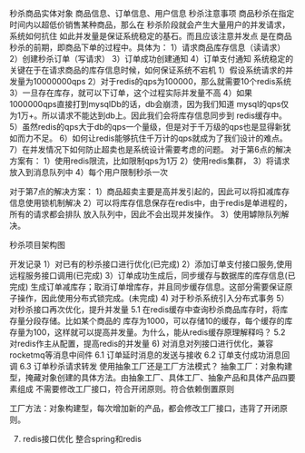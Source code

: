 秒杀商品实体对象
商品信息、订单信息、用户信息
秒杀注意事项
商品秒杀在指定时间内以超低价销售某种商品，那么在
秒杀阶段就会产生大量用户的并发请求，系统如何抗住
如此并发量是保证系统稳定的基石。而且应该注意并发点
是在商品秒杀的前期，即商品下单的过程中。具体为：
1）请求商品库存信息（读请求）
2）创建秒杀订单（写请求）
3）订单成功创建通知
4）订单支付通知
系统稳定的关键在于在请求商品的库存信息时候，如何保证系统不宕机
1）假设系统请求的并发量为10000000qps
2）对于redis的qps为100000，那么就需要10个redis系统
3）一旦存在库存，就可以下订单，这个过程实际并发量不高
4）如果1000000qps直接打到mysqlDb的话，db会崩溃，因为我们知道
mysql的qps仅为1万+。所以请求不能达到db上。因此我们会将库存信息同步到
redis缓存中。
5）虽然redis的qps大于db的qps一个量级，但是对于千万级的qps也是显得新犹如而力不足。
6）如何让redis能够抗住千万计的qps就成为了我们设计的难点。
7）在并发情况下如何防止超卖也是系统设计需要考虑的问题。
对于第6点的解决方案有：
1）使用redis限流，比如限制qps为1万
2）使用redis集群，
3）将请求放入到消息队列中
4）每个用户限制秒杀一次

对于第7点的解决方案：
1）商品超卖主要是高并发引起的，因此可以将扣减库存信息使用锁机制解决
2）可以将库存信息保存在redis中，由于redis是单进程的，所有的请求都会排队
放入队列中，因此不会出现并发操作。
3）使用罅隙队列解决。


秒杀项目架构图




开发记录
1）对已有的秒杀接口进行优化(已完成)
2）添加订单支付接口服务,使用远程服务接口调用(已完成)
3）订单成功生成后，同步缓存与数据库的库存信息(已完成)
生成订单减库存；取消订单增库存，并且同步缓存信息。这部分需要保证原子操作，因此使用分布式锁完成。(未完成)
4) 对于秒杀系统引入分布式事务
5）对秒杀接口再次优化，提升并发量
5.1 在redis缓存中查询秒杀商品库存时，将库存量分段存储。比如某个商品的
库存为1000，可以存储10的缓存，每个缓存的库存量为100，这样就可以提高并发量。为什么，能从redis缓存原理解释吗？
5.2 对redis作主从配置，提高redis的并发量
6) 对消息对列接口进行优化，兼容rocketmq等消息中间件
6.1 订单延时消息的发送与接收
6.2 订单支付成功消息回调
6.3 订单秒杀请求转发
使用抽象工厂还是工厂方法模式？
抽象工厂：对象构建型，掩藏对象创建的具体方法。由抽象工厂、具体工厂、抽象产品和具体产品四要素组成
不需要修改工厂接口，符合开闭原则。符合依赖倒置原则

工厂方法：对象构建型，每次增加新的产品，都会修改工厂接口，违背了开闭原则。

7) redis接口优化
整合spring和redis




